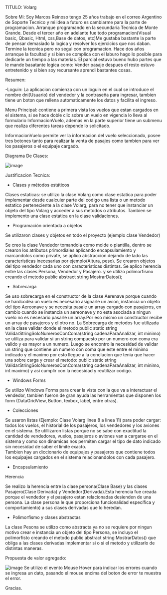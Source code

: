 TITULO: Volarg

Sobre Mi: Soy Marcos Reinoso tengo 25 años trabajo en el correo Argentino de Soporte Tecnico y mi idea a futuro es cambiarme para la parte de programacion.
Arranque programando en la secundaria Tecnica de Monte Grande. Desde el tercer año en adelante fue todo programacion(Visual basic, Qbasic, Html, css,Base de datos, etc)Me gustaba bastante la parte de pensar demasiado la logica y resolver los ejercicios que nos daban. Termine la tecnica pero no segui con programacion.
Hace dos años arranque la facultad y si bien se complica con el laburo hago lo posible para dedicarle un tiempo a las materias.
El parcial estuvo bueno hubo partes que le mande basatante logica como: Vender pasaje despues el resto estuvo entretenido y si bien soy recursante aprendi bastantes cosas.

Resumen:

-Loguin: La aplicacion comienza con un loguin en el cual se introduce el nombre dni(Usuario) del vendedor y la contraseña para ingresar, tambien tiene un boton que rellena automaticamente los datos y facilita el ingreso.

Menu Principal: contiene a primera vista los vuelos que estan cargados en el sistema, si se hace doble clic sobre un vuelo en vigencia lo lleva al formulario InformacionVuelo, ademas en la parte superior tiene un submenu que realiza diferentes tareas depende lo solicitado.

InformacionVuelo:permite ver la informacion del vuelo seleccionado, posee tres botones tanto para realizar la venta de pasajes como tambien para ver los pasajeros o el equipaje cargado.

Diagrama De Clases:

![image](https://user-images.githubusercontent.com/68253845/193736693-48019cc0-093f-4bab-a0e5-4f9b03059410.png)

Justificacion Tecnica:

- Clases y métodos estáticos

Clases estaticas: se utilizo la clase Volarg como clase estatica para poder implementar desde cualcuier parte del codigo una lista o un metodo estatico perteneciente a la clase Volarg, para no tener que instanciar un objeto del tipo Volarg y acceder a sus metodos o atributos. Tambien se implemento una clase estatica en la clase validaciones.

- Programación orientada a objetos

Se utilizaron clases y objetos en todo el proyecto (ejemplo clase Vendedor)

Se creo la clase Vendedor tomandola como molde o plantilla, dentro se crearon los atributos primordiales aplicando encapsulamiento y marcandolos como private, se aplico abstraccion dejando de lado las caracteristicas inecesarias por ejemplo(Altura, peso). Se crearon objetos del tipo vendedor cada uno con caracteristicas distintas. Se aplico herencia entre las clases Persona, Vendedor y Pasajero. y se utilizo polimorfismo creando el metodo public abstract string MostrarDatos();

- Sobrecarga

Se uso sobrecarga en el constructor de la clase Aerenave porque cuando se hardcodea un vuelo es necesario asignarle un avion, instancia un objeto del tipo Aereonave y se necesita pasale un array cargado con pasajeros, en cambio cuando se instancia un aereonave y no esta asociada a ningun vuelo no es necesario pasarle un array.Por eso mismo un constructor recibe un array de pasajeros y el otro no.
La Sobrecarga de metodos fue utilizada en la clase validar donde el metodo public static string ValidarStringSoloNumerosConComa(string cadenaParaAnalizar, int minimo) se utiliza para validar si un string compuesto por un numero con coma era valido y es mayor a un numero. Luego se encontro la necesidad de validar un string que contiene un numero con coma que este entre el minimo indicado y el maximo por esto llegue a la conclucion que tenia que hacer una sobre carga y crear el metodo: public static string ValidarStringSoloNumerosConComa(string cadenaParaAnalizar, int minimo, int maximo) y asi cumplir con la necesidad y reutilizar codigo. 

- Windows Forms

Se utilizo Windows Forms para crear la vista con la que va a interactuar el vendedor, tambien fueron de gran ayuda las herramientas que disponen los form (DataGridView, Button, texbox, label, entre otras).

- Colecciones

Se usaron listas (Ejemplo: Clase Volarg linea 8 a linea 11) para poder cargar: todos los vuelos, el historial de los pasajeros, los vendedores y los aviones en el sistema. Se utillizaron listas porque no se sabe con exactitud la cantidad de vendedores, vuelos, pasajeros o aviones van a cargarse en el sistema y como son dinamicas nos permiten cargar el tipo de dato indicado sin necesidad de saber el limite exacto.   
Tambien hay un diccionario de equipajes y pasajeros que contiene todos los equipajes cargados en el sistema relacionandolos con cada pasajero.

- Encapsulamiento

Herencia

Se realizo la herencia entre la clase persona(Clase Base) y las clases Pasajero(Clase Derivada) y Vendedor(Derivada).Esta herencia fue creada porque el vendedor y el pasajero estan relacionadas desienden de una persona. La clase persona le que proporciona funcionalidad específica y comportamiento) a sus clases derivadas que lo heredan.

- Polimorfismo y clases abstractas

La clase Pesona se utilizo como abstracta ya no se requiere por ningun motivo crear e instancia un objeto del tipo Persona, se incluyo el polimorfisto creando el metodo public abstract string MostrarDatos() que obliga a las clases derivadas implementar si o si el metodo y utilizarlo de distintas maneras. 

Propuesta de valor agregado:

![image](https://user-images.githubusercontent.com/68253845/193799390-48ecccb3-5a75-45f8-8c69-6cda70fb61bc.png)
Se utilizo el evento Mouse Hover para indicar los errores cuando se ingresa un dato, pasando el mouse encima del boton de error te muestra el error.


Gracias.

